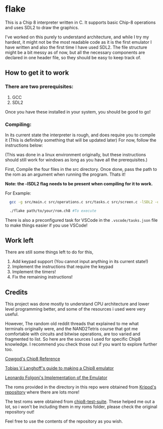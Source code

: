 # flake

This is a Chip 8 interpreter written in C. It supports basic Chip-8 operations and uses SDL2 to draw the graphics.

I've worked on this purely to understand architecture, and while I try my hardest, it might not be the most readable code  as it is the first emulator I have written and also the first time I have used SDL2. The file structure might be a bit messy as of now, but all the necessary components are declared in one header file, so they should be easy to keep track of.

## How to get it to work

### There are two prerequisites:
1. GCC
2. SDL2
 
Once you have these installed in your system, you should be good to go!

### Compiling:
In its current state the interpreter is rough, and does require you to compile it (This is definitely something that will be updated later)
For now, follow the instructions below:

(This was done in a linux environment originally, but these instructions should still work for windows as long as you have all the prerequisites.)

First, Compile the four files in the src directory. Once done, pass the path to the rom as an argument when running the program. Thats it!

**Note: the -lSDL2 flag needs to be present when compiling for it to work.**

For Example:
```bash
  gcc -g src/main.c src/operations.c src/tasks.c src/screen.c -lSDL2 -o flake #To compile

  ./flake path/to/your/rom.ch8 #To execute
```

There is also a preconfigured task for VSCode  in the `.vscode/tasks.json` file to make things easier if you use VSCode!

## Work left

There are still some things left to do for this,
1. Add keypad support (You cannot input anything in its current state!)
2. Implement the instructions that require the keypad
3. Implement the timers!
4. Fix the remaining instructions!

## Credits

This project was done mostly to understand CPU architecture and lower level programming better, and some of the resources i used were very useful. 

However, The random old reddit threads that explained to me what terminals originally were, and the NAND2Tetris course that got me comfortable with circuits and bitwise operations, are too varied and fragmented to list. So here are the sources I used for specific Chip8 knowledge. I recommend you check those out if you want to explore further too.

[Cowgod's Chip8 Reference](http://devernay.free.fr/hacks/chip8/C8TECH10.HTM)

[Tobias V Langhoff's guide to making a Chip8 emulator](https://tobiasvl.github.io/blog/write-a-chip-8-emulator/)

[Leonardo Folgoni's Implementation of the Emulator](https://github.com/f0lg0/CHIP-8)

The roms provided in the directory in this repo were obtained from [Kripod's repository](https://github.com/kripod/chip8-roms) where there are lots more!

The test roms were obtained from [chip8-test-suite](https://github.com/Timendus/chip8-test-suite). These helped me out a lot, so i won't be including them in my roms folder, please check the original repository out!

Feel free to use the contents of the repository as you wish.
